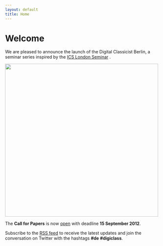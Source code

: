 ```yaml
---
layout: default
title: Home
---
```


# Welcome

We are pleased to announce the launch of the Digital Classicist Berlin, a seminar series inspired by the <a target="_blank" href="http://www.digitalclassicist.org/wip/">ICS London Seminar</a> .

<img src="/berlin/files/flyers_small.jpg" width="500px"/>

The **Call for Papers** is now [open](/berlin/cfp) with deadline **15 September 2012**.

Subscribe to the [RSS feed](http://feeds.feedburner.com/DigitalClassicistBerlin) to receive the latest updates and join the conversation on Twitter with the hashtags **#de** **#digiclass**.
